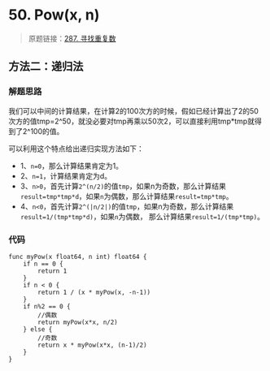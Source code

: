 # 50. Pow(x, n)

> 原题链接：[287. 寻找重复数](https://leetcode-cn.com/problems/find-the-duplicate-number/)
## 方法二：递归法
### 解题思路
我们可以中间的计算结果，在计算2的100次方的时候，假如已经计算出了2的50次方的值tmp=2^50，就没必要对tmp再乘以50次2，可以直接利用tmp*tmp就得到了2^100的值。

可以利用这个特点给出递归实现方法如下：

* 1、``n=0``，那么计算结果肯定为1。
* 2、``n=1``，计算结果肯定为d。
* 3、``n>0``，首先计算``2^(n/2)``的值``tmp``，如果n为奇数，那么计算结果``result=tmp*tmp*d``，如果``n``为偶数，那么计算结果``result=tmp*tmp``。
* 4、``n<0``，首先计算``2^(|n/2|)``的值``tmp``，如果n为奇数，那么计算结果``result=1/(tmp*tmp*d)``，如果``n``为偶数，
那么计算结果``result=1/(tmp*tmp)``。
### 代码
```golang
func myPow(x float64, n int) float64 {
	if n == 0 {
		return 1
	}
	if n < 0 {
		return 1 / (x * myPow(x, -n-1))
	}
	if n%2 == 0 {
		//偶数
		return myPow(x*x, n/2)
	} else {
		//奇数
		return x * myPow(x*x, (n-1)/2)
	}
}
```